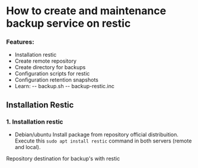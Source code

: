 # How to create and maintenance backup service on restic

### Features: 

- Installation restic
- Create remote repository
- Create directory for backups
- Configuration scripts for restic 
- Configuration retention snapshots 
- Learn:
-- backup.sh
-- backup-restic.inc

## Installation Restic

### 1. Installation restic

- Debian/ubuntu
Install package from repository official distribuition. Execute this `sudo apt install restic` command in both servers (remote and local).




Repository destination for backup's with restic
